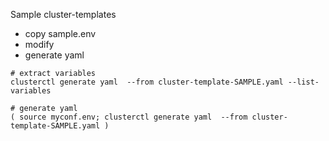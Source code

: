 Sample cluster-templates

- copy sample.env
- modify
- generate yaml

```
# extract variables
clusterctl generate yaml  --from cluster-template-SAMPLE.yaml --list-variables

# generate yaml
( source myconf.env; clusterctl generate yaml  --from cluster-template-SAMPLE.yaml )
```
